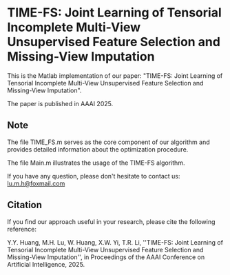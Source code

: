 
TIME-FS: Joint Learning of Tensorial Incomplete Multi-View Unsupervised Feature Selection and Missing-View Imputation
===

This is the Matlab implementation of our paper: "TIME-FS: Joint Learning of Tensorial Incomplete Multi-View Unsupervised Feature Selection and Missing-View Imputation". 

The paper is published in AAAI 2025.

Note
-------------

The file TIME_FS.m serves as the core component of our algorithm and provides detailed information about the optimization procedure.

The file Main.m illustrates the usage of the TIME-FS algorithm.

If you have any question, please don't hesitate to contact us: lu.m.h@foxmail.com

Citation
---------
If you find our approach useful in your research, please cite the following reference:

Y.Y. Huang, M.H. Lu, W. Huang, X.W. Yi, T.R. Li, ''TIME-FS: Joint Learning of Tensorial Incomplete Multi-View Unsupervised Feature Selection and Missing-View Imputation'', in Proceedings of the AAAI Conference on Artificial Intelligence, 2025.
